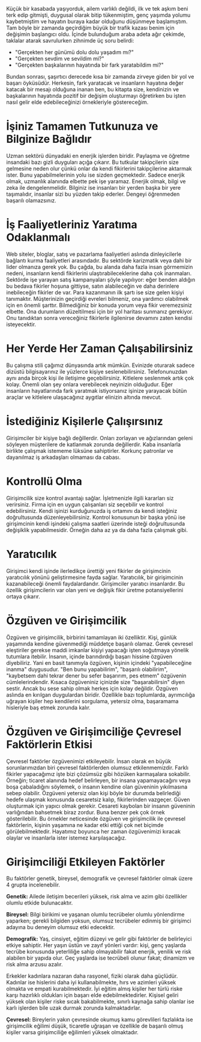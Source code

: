 Küçük bir kasabada yaşıyorduk, ailem varlıklı değildi, ilk ve tek aşkım beni terk edip gitmişti, duygusal olarak bitip tükenmiştim, genç yaşımda yolumu kaybetmiştim ve hayatın buraya kadar olduğunu düşünmeye başlamıştım.
Tam böyle bir zamanda geçirdiğim büyük bir trafik kazası benim için değişimin başlangıcı oldu.
İçinde bulunduğum araba adeta ağır çekimde, taklalar atarak savrulurken zihnimde üç soru belirdi:
* "Gerçekten her günümü dolu dolu yaşadım mı?"
* "Gerçekten sevdim ve sevildim mi?"
* "Gerçekten başkalarının hayatında bir fark yaratabildim mi?"

Bundan sonrası, şaşırtıcı derecede kısa bir zamanda zirveye giden bir yol ve başarı öyküsüdür.
Herkesin, fark yaratacak ve insanların hayatına değer katacak bir mesajı olduğuna inanan ben, bu kitapta size, kendinizin ve başkalarının hayatında pozitif bir değişim oluşturmayı öğretirken bu işten nasıl gelir elde edebileceğinizi örnekleriyle göstereceğim.

# İşiniz Tamamen Tutkunuza ve Bilginize Bağlıdır
Uzman sektörü dünyadaki en enerjik işlerden biridir.
Paylaşma ve öğretme insandaki bazı gizli duyguları açığa çıkarır.
Bu tutkular takipçilerin size gelmesine neden olur çünkü onlar da kendi fikirlerini takipçilerine aktarmak ister.
Bunu yapabilmelerinin yolu ise sizden geçmektedir.
Sadece enerjik olmak, uzmanlık alanında elbette pek işe yaramaz.
Enerjik olmak, bilgi ve zeka ile dengelenmelidir.
Bilginiz ise insanları bir yerden başka bir yere taşımalıdır, insanlar sizi bu yüzden takip ederler.
Dengeyi öğrenmeden başarılı olamazsınız.

# İş Faaliyetleriniz Yaratıma Odaklanmalı
Web siteler, bloglar, satış ve pazarlama faaliyetleri aslında dinleyicilerle bağlantı kurma faaliyetleri arasındadır.
Bu sektörde karizmatik veya dahi bir lider olmanıza gerek yok.
Bu çağda, bu alanda daha fazla insan görmemizin nedeni, insanların kendi fikirlerini ulaştırabileceklerine daha çok inanmaları.
Sektörde işe yarayan satış kampanyaları şöyle yapılıyor: eğer benden aldığın bu bedava fikirler hoşuna gittiyse, satın alabileceğin ve daha derinlere inebileceğin fikirler de var.
Para kazanmanın ilk şartı ise size gelen kişiyi tanımaktır.
Müşterinizin geçirdiği evreleri bilmeniz, ona yardımcı olabilmek için en önemli şarttır.
Bilmediğiniz bir konuda yorum veya fikir veremezsiniz elbette.
Ona durumların düzeltilmesi için bir yol haritası sunmanız gerekiyor.
Onu tanıdıktan sonra vereceğiniz fikirlerle ilgilenirse devamını zaten kendisi isteyecektir.

# Her Yerde Her Zaman Çalışabilirsiniz
Bu çalışma stili çağımız dünyasında artık mümkün.
Evinizde oturarak sadece dizüstü bilgisayarınız ile yüzlerce kişiye seslenebilirsiniz.
Telefonunuzdan aynı anda birçok kişi ile iletişime geçebilirsiniz.
Kitlelere seslenmek artık çok kolay.
Önemli olan şey onlara verebilecek neyinizin olduğudur.
Eğer insanların hayatlarında fark yaratmak istiyorsanız işinize yarayacak bütün araçlar ve kitlelere ulaşacağınız aygıtlar elinizin altında mevcut.

# İstediğiniz Kişilerle Çalışırsınız
Girişimciler bir kişiye bağlı değillerdir.
Onları zorlayan ve ağızlarından geleni söyleyen müşterilere de katlanmak zorunda değillerdir.
Kaba insanlarla birlikte çalışmak istememe lüksüne sahiptirler.
Korkunç patronlar ve dayanılmaz iş arkadaşları olmaması da cabası.

# Kontrollü Olma
Girişimcilik size kontrol avantajı sağlar.
İşletmenizle ilgili kararları siz verirsiniz.
Firma için en uygun çalışanları siz seçebilir ve kontrol edebilirsiniz.
Kendi işinizi kurduğunuzda iş ortamını da kendi isteğiniz doğrultusunda düzenleyebilirsiniz.
Kontrol konusunun bir başka yönü ise girişimcinin kendi işindeki çalışma saatleri üzerinde isteği doğrultusunda değişiklik yapabilmesidir.
Örneğin daha az ya da daha fazla çalışmak gibi.

# Yaratıcılık
Girişimci kendi işinde ilerledikçe ürettiği yeni fikirler de girişimcinin yaratıcılık yönünü geliştirmesine fayda sağlar.
Yaratıcılık, bir girişimcinin kazanabileceği önemli faydalardandır.
Girişimciler yaratıcı insanlardır.
Bu özellik girişimcilerin var olan yeni ve değişik fikir üretme potansiyellerini ortaya çıkarır.

# Özgüven ve Girişimcilik
Özgüven ve girişimcilik, birbirini tamamlayan iki özelliktir.
Kişi, günlük yaşamında kendine güvenmediği müddetçe başarılı olamaz.
Gerek çevresel eleştiriler gerekse maddi imkanlar kişiyi yapacağı işten soğutmaya yönelik tutumlara itebilir.
İnsanın, içinde barındırdığı başarı hissine özgüven diyebiliriz.
Yani en basit tanımıyla özgüven, kişinin içindeki "yapabileceğine inanma" duygusudur.
"Ben bunu yapabilirim", "başarılı olabilirim", "kaybetsem dahi tekrar dener bu sefer başarırım, pes etmem" özgüvenin cümlelerindendir.
Kısaca özgüveniniz içinizde size "başarabilirsin" diyen sestir.
Ancak bu sese sahip olmak herkes için kolay değildir.
Özgüven aslında en kırılgan duygulardan biridir.
Özellikle bazı toplumlarda, ayrımcılığa uğrayan kişiler hep kendilerini sorgulama, yetersiz olma, başaramama hisleriyle baş etmek zorunda kalır.

# Özgüven ve Girişimciliğe Çevresel Faktörlerin Etkisi
Çevresel faktörler özgüvenimizi etkileyebilir.
İnsan olarak en büyük sorunlarımızdan biri çevresel faktörlerden olumsuz etkilenmemizdir.
Farklı fikirler yapacağımız işte bizi çözümsüz gibi hözüken karmaşalara sokabilir.
Örneğin; ticaret alanında hedef belirleyen, bir insana yapamayacağını veya boşa çabaladığını söylemek, o insanın kendine olan güveninin yıkılmasına sebep olabilir.
Özgüveni yetersiz olan kişi böyle bir durumda belirlediği hedefe ulaşmak konusunda cesaretsiz kalıp, fikirlerinden vazgeçer.
Güven oluşturmak için yapıcı olmak gerekir.
Cesareti kaybolan bir insanın güveninin varlığından bahsetmek biraz zordur.
Buna benzer pek çok örnek gösterilebilir.
Bu örnekler neticesinde özgüven ve girişimcilik ile çevresel faktörlerin, kişinin yaşamına ne kadar etki ettiği çok net biçimde görülebilmektedir.
Hayatımız boyunca her zaman özgüvenimizi kıracak olaylar ve insanlarla ister istemez karşılaşacağız.

# Girişimciliği Etkileyen Faktörler
Bu faktörler genetik, bireysel, demografik ve çevresel faktörler olmak üzere 4 grupta incelenebilir.

**Genetik:** Ailede iletişim becerileri yüksek, risk alma ve azim gibi özellikler olumlu etkide bulunacaktır.

**Bireysel:** Bilgi birikimi ve yaşanan olumlu tecrübeler olumlu yönlendirme yaparken; gerekli bilgiden yoksun, olumsuz tecrübeler edinmiş bir girişimci adayına bu deneyim olumsuz etki edecektir.

**Demografik:** Yaş, cinsiyet, eğitim düzeyi ve gelir gibi faktörler de belirleyici etkiye sahiptir.
Her yaşın üstün ve zayıf yönleri vardır: kişi, genç yaşlarda tecrübe konusunda yeterliliğe sahip olmayabilir fakat enerjik, yenilik ve risk alabilen bir yapıda olur.
Geç yaşlarda ise tecrübeli olunur fakat; dinamizm ve risk alma arzusu azalır.

Erkekler kadınlara nazaran daha rasyonel, fiziki olarak daha güçlüdür.
Kadınlar ise hislerini daha iyi kullanabilmekte, hırs ve azimleri yüksek olmakta ve empati kurabilmektedir.
İyi eğitim almış kişiler her türlü riske karşı hazırlıklı oldukları için başarı elde edebilmektedirler.
Kişisel geliri yüksek olan kişiler riske sıcak bakabilmekte, sınırlı kaynağa sahip olanlar ise karlı işlerden bile uzak durmak zorunda kalmaktadırlar.

**Çevresel:** Bireylerin yakın çevresinde okumuş kamu görevlileri fazlalıkta ise girişimcilik eğilimi düşük, ticaretle uğraşan ve özellikle de başarılı olmuş kişiler varsa girişimciliğe eğilimleri yüksek olmaktadır.
